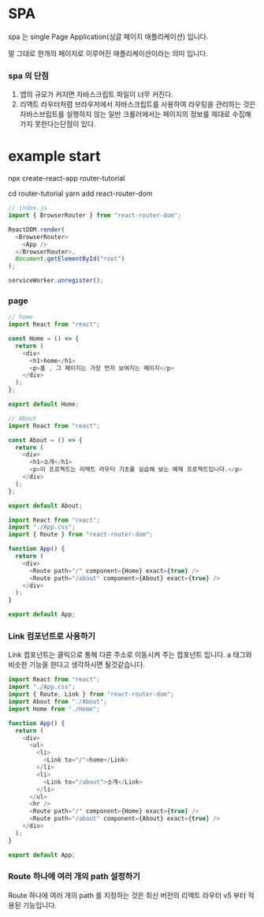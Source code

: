 # SPA

spa 는 single Page Application(싱글 페이지 애플리케이션) 입니다.

말 그대로 한개의 페이지로 이루어진 애플리케이션이라는 의미 입니다.

### spa 의 단점

1. 앱의 규모가 커지면 자바스크립트 파일이 너무 커진다.
2. 리액트 라우터처럼 브라우저에서 자바스크립트를 사용하여 라우팅을 관리하는 것은 자바스브립트를 실행하지 않는 일반 크롤러에서는 페이지의 정보를 제대로 수집해 가지 못한다는단점이 있다.

# example start

npx create-react-app router-tutorial

cd router-tutorial
yarn add react-router-dom

```javascript
// index.js
import { BrowserRouter } from "react-router-dom";

ReactDOM.render(
  <BrowserRouter>
    <App />
  </BrowserRouter>,
  document.getElementById("root")
);

serviceWorker.unregister();
```

### page

```javascript
// home
import React from "react";

const Home = () => {
  return (
    <div>
      <h1>home</h1>
      <p>홈 , 그 페이지는 가장 먼저 보여지는 페이지</p>
    </div>
  );
};

export default Home;
```

```javascript
// About
import React from "react";

const About = () => {
  return (
    <div>
      <h1>소개</h1>
      <p>이 프로젝트는 리액트 라우터 기초를 실습해 보는 예제 프로젝트입니다.</p>
    </div>
  );
};

export default About;
```

```javascript
import React from "react";
import "./App.css";
import { Route } from "react-router-dom";

function App() {
  return (
    <div>
      <Route path="/" component={Home} exact={true} />
      <Route path="/about" component={About} exact={true} />
    </div>
  );
}

export default App;
```

### Link 컴포넌트로 사용하기

Link 컴포넌트는 클릭으로 통해 다른 주소로 이동시켜 주는 컴포넌트 입니다. a 태그와 비슷한 기능을 한다고 생각하시면 될것같습니다.

```javascript
import React from "react";
import "./App.css";
import { Route, Link } from "react-router-dom";
import About from "./About";
import Home from "./Home";

function App() {
  return (
    <div>
      <ul>
        <li>
          <Link to="/">home</Link>
        </li>
        <li>
          <Link to="/about">소개</Link>
        </li>
      </ul>
      <hr />
      <Route path="/" component={Home} exact={true} />
      <Route path="/about" component={About} exact={true} />
    </div>
  );
}

export default App;
```

### Route 하나에 여러 개의 path 설정하기

Route 하나에 여러 개의 path 를 지정하는 것은 최신 버전의 리액트 라우터 v5 부터 적용된 기능입니다.
